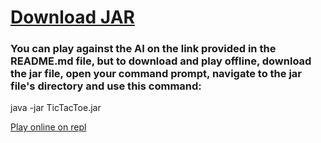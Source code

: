 <h1><a href="https://github.com/jroo3121/java-tic-tac-toe/blob/main/Tik%20Tak%20Toe/archives/TicTacToe.jar?raw=true">Download JAR</a></h1>

<h3>You can play against the AI on the link provided in the README.md file, but to download and play offline,
download the jar file, open your command prompt, navigate to the jar file's directory and use this command: </h3>

java -jar TicTacToe.jar

<a href="https://repl.it/talk/share/Tic-Tac-Toe/82499">Play online on repl</a>

